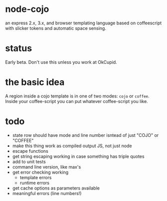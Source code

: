 node-cojo
=========
an express 2.x, 3.x, and browser templating language based on coffeescript with slicker tokens and automatic space sensing.

status
======
Early beta. Don't use this unless you work at OkCupid.

the basic idea
==============
A region inside a cojo template is in one of two modes: `cojo` or `coffee`.  Inside your coffee-script you
can put whatever coffee-script you like.

todo
======
- state row should have mode and line number isntead of just "COJO" or "COFFEE"
- make this thing work as compiled output JS, not just node
- escape functions
- get string escaping working in case something has triple quotes
- add to unit tests
- command line version, like max's
- get error checking working
	 - template errors
	 - runtime errors
- get cache options as parameters available
- meaningful errors (line numbers!)